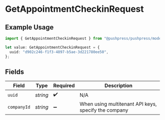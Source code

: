 # GetAppointmentCheckinRequest

## Example Usage

```typescript
import { GetAppointmentCheckinRequest } from "@pushpress/pushpress/models/operations";

let value: GetAppointmentCheckinRequest = {
  uuid: "d902c246-f1f3-4897-b5ae-3d221780ee50",
};
```

## Fields

| Field                                                | Type                                                 | Required                                             | Description                                          |
| ---------------------------------------------------- | ---------------------------------------------------- | ---------------------------------------------------- | ---------------------------------------------------- |
| `uuid`                                               | *string*                                             | :heavy_check_mark:                                   | N/A                                                  |
| `companyId`                                          | *string*                                             | :heavy_minus_sign:                                   | When using multitenant API keys, specify the company |